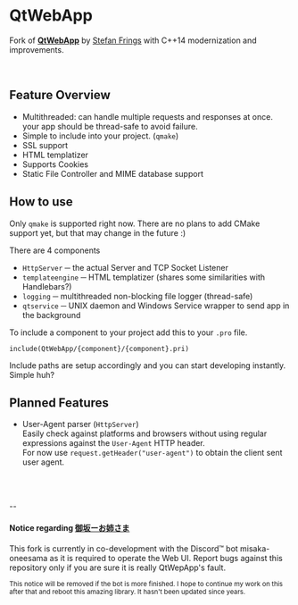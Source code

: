 # QtWebApp

Fork of [**QtWebApp**](http://stefanfrings.de/qtwebapp/index-en.html) by [Stefan Frings](http://stefanfrings.de) with C++14 modernization and improvements.

<br>

## Feature Overview

 - Multithreaded: can handle multiple requests and responses at once. your app should be thread-safe to avoid failure.
 - Simple to include into your project. (`qmake`)
 - SSL support
 - HTML templatizer
 - Supports Cookies
 - Static File Controller and MIME database support

## How to use

Only `qmake` is supported right now. There are no plans to add CMake support yet, but that may change in the future :)

There are 4 components

 - `HttpServer` ─ the actual Server and TCP Socket Listener
 - `templateengine` ─ HTML templatizer (shares some similarities with Handlebars?)
 - `logging` ─ multithreaded non-blocking file logger (thread-safe)
 - `qtservice` ─ UNIX daemon and Windows Service wrapper to send app in the background

To include a component to your project add this to your `.pro` file.
```
include(QtWebApp/{component}/{component}.pri)
```
Include paths are setup accordingly and you can start developing instantly. Simple huh?

## Planned Features

 - User-Agent parser (`HttpServer`) <br>
   Easily check against platforms and browsers without using regular expressions against the `User-Agent` HTTP header. <br>
   For now use `request.getHeader("user-agent")` to obtain the client sent user agent.


<br>
<br>

--

#### Notice regarding [御坂ーお姉さま](https://github.com/misaka-oneesama/misaka-oneesama)

This fork is currently in co-development with the Discord™ bot misaka-oneesama as it is required to operate the Web UI.
Report bugs against this repository only if you are sure it is really QtWepApp's fault.

<sub>This notice will be removed if the bot is more finished. I hope to continue my work on this after that and reboot this amazing library. It hasn't been updated since years.</sub>
